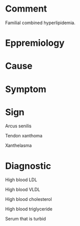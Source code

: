 # Comment

Familial combined hyperlipidemia.

# Eppremiology

# Cause

# Symptom

# Sign

Arcus senilis

Tendon xanthoma

Xanthelasma

# Diagnostic

High blood LDL

High blood VLDL

High blood cholesterol

High blood triglyceride

Serum that is turbid
